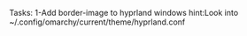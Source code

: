Tasks:
1-Add border-image to hyprland windows
  hint:Look into ~/.config/omarchy/current/theme/hyprland.conf
